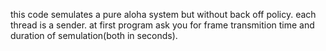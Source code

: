 this code semulates a pure aloha system but without back off policy.
each thread is a sender. 
at first program ask you for frame transmition time and duration of semulation(both in seconds).
